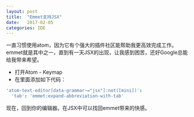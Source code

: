 ```yaml
---
layout: post
title:  "Emmet支持JSX"
date:   2017-02-05
categories: IDE
---
```

一直习惯使用atom，因为它有个强大的插件社区能帮助我更高效完成工作。emmet就是其中之一，直到有一天JSX的出现，让我感到困苦，还好Google总能给我带来希望。

- 打开Atom - Keymap
- 在里面添加如下代码：

``` CoffeeScript
'atom-text-editor[data-grammar~="jsx"]:not([mini])':
  'tab': 'emmet:expand-abbreviation-with-tab'
```

现在，回到你的编辑器。在JSX中可以找回emmet带来的快感。
